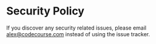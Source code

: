 # Security Policy

If you discover any security related issues, please email alex@codecourse.com instead of using the issue tracker.
